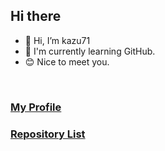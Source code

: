 ## Hi there


- 👋 Hi, I’m kazu71
- 🌱 I'm currently learning GitHub.
- 😊 Nice to meet you.
<br>


### [My Profile](https://kazu71.github.io/kazu71.com/)
### [Repository List](https://github.com/kazu71/Management-Repository)



<br>


<!---
kazu71/kazu71 is a ✨ special ✨ repository because its `README.md` (this file) appears on your GitHub profile.
You can click the Preview link to take a look at your changes.
--->
